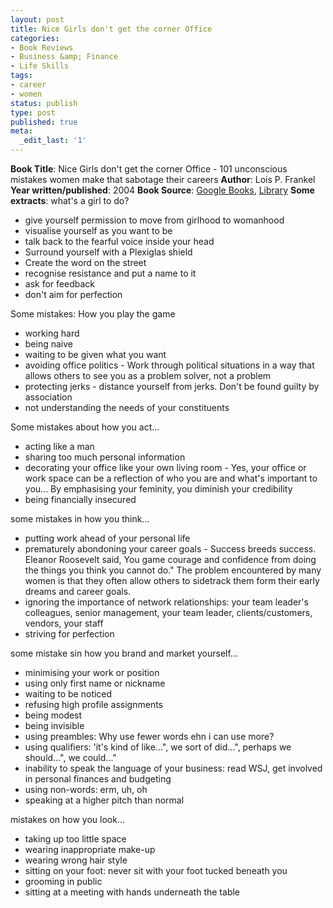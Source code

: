 ```yaml
---
layout: post
title: Nice Girls don't get the corner Office
categories:
- Book Reviews
- Business &amp; Finance
- Life Skills
tags:
- career
- women
status: publish
type: post
published: true
meta:
  _edit_last: '1'
---
```

**Book Title**: Nice Girls don't get the corner Office - 101 unconscious mistakes women make that sabotage their careers **Author**: Lois P. Frankel **Year written/published**: 2004 **Book Source**: [Google Books](http://books.google.com/books?id=uTtWHAAACAAJ&dq=Nice+Girls+don't+get+the+corner+Office), [Library](http://vistaweb.nlb.gov.sg/cgi-bin/cw_cgi?resultsScreen+15277+1+3+1) **Some extracts**: what's a girl to do?
- give yourself permission to move from girlhood to womanhood
- visualise yourself as you want to be
- talk back to the fearful voice inside your head
- Surround yourself with a Plexiglas shield
- Create the word on the street
- recognise resistance and put a name to it
- ask for feedback
- don't aim for perfection

Some mistakes: How you play the game
- working hard
- being naive
- waiting to be given what you want
- avoiding office politics - Work through political situations in a way that allows others to see you as a problem solver, not a problem
- protecting jerks - distance yourself from jerks. Don't be found guilty by association
- not understanding the needs of your constituents

Some mistakes about how you act...

- acting like a man
- sharing too much personal information
- decorating your office like your own living room - Yes, your office or work space can be a reflection of who you are and what's important to you... By emphasising your feminity, you diminish your credibility
- being financially insecured

some mistakes in how you think...

- putting work ahead of your personal life
- prematurely abondoning your career goals - Success breeds success. Eleanor Roosevelt said, You game courage and confidence from doing the things you think you cannot do." The problem encountered by many women is that they often allow others to sidetrack them form their early dreams and career goals.
- ignoring the importance of network relationships: your team leader's colleagues, senior management, your team leader, clients/customers, vendors, your staff
- striving for perfection

some mistake sin how you brand and market yourself...

- minimising your work or position
- using only first name or nickname
- waiting to be noticed
- refusing high profile assignments
- being modest
- being invisible
- using preambles: Why use fewer words ehn i can use more?
- using qualifiers: 'it's kind of like...", we sort of did...", perhaps we should...", we could..."
- inability to speak the language of your business: read WSJ, get involved in personal finances and budgeting
- using non-words: erm, uh, oh
- speaking at a higher pitch than normal

mistakes on how you look...

- taking up too little space
- wearing inappropriate make-up
- wearing wrong hair style
- sitting on your foot: never sit with your foot tucked beneath you
- grooming in public
- sitting at a meeting with hands underneath the table

